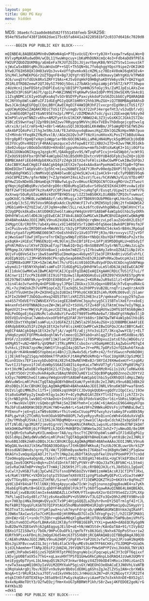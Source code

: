 ```yaml
---
layout: page
title: GNU PG Key
menu: hidden
---
```


MD5: ``30ae6cfc2aa0de86d582ff551458feeb``
SHA256: ``954ef65a9af438f1b662dae175c65fa8441a24228581bf2c0337d6416c7020d8``

    -----BEGIN PGP PUBLIC KEY BLOCK-----
    
    mQINBE4L8AQBEADMVn0vDWKmN4qG+P7EsvUcUZ/K++ty0JX+fxxqw7rw6puLWo+Q
    KVlvpMpKARudwdOH/wCDL11YwuWnpcuy+ibKaMhDUNXcmQc4o3+Fdb4aDd9fP8l6
    FW2UPZQbDZQUKM8g/aEmEeFa7KJUfZGIDiJUjavYbmyKB8/NYGZfStw11veusSkT
    sjWuCw5x8B0tqMnJ9iuWnUxOP++SQl+Th5QN+bL7fo6qhggYOpsY9ipeZrOKIUKO
    bYw8JT6IH58QXlOH83aVQs3vv4xUffqhvmkxN1cHZMLsz70Dz4V8oWJ6qbK5EvA+
    ShLM4lJePWEKPGGr2UZTQqnF8+Bg7JQYgYr85TQjw6le9Umavy1WhYgKU/kTPW60
    4C6/uxq5YoTdEUk8RxSZRFY19As+KJ5vbVqHkFQ9HBghaKDYVm6ys9k7rQH2YqpX
    ZR1RLOTRDBZeewF2QTJ0y5I799Oj5OoLiZ7bAKbjekpiaWpj4Y56TZ/kP7T30wpo
    z4UzHcn1jbeFDSbtyIhDPlEud/q/UDISPY7pHHNJ5foGyj9s/ZuMIJpEsLAXsZxe
    IOw9IV3Pc6GPlAG7t/qp1LP+NKZ3NNEYFqKHwPvSkmIdDPrMYE39e5EXM/5k4c81
    i1ZsgNDMCiC6IyeOSqRxoAqTvSOrBSDYPyPaxcykkdoP2oS6ZOibbECyPQARAQAB
    tCJNYXhpbWlsaWFuIFJ1dGEgPG1yQGRlbHRhY2hhb3MuZGU+iQJTBBMBAgA9AhsD
    BwsJCAcDAgEGFQgCCQoLBBYCAwECHgECF4AWIQR3hF2lvxcprdIgXNniCTUS1fZ7
    ugUCWyKQOwIZAQAKCRDiCTUS1fZ7usmgD/9iX722nPJ4ergefHt3/vS3uQbf/vOj
    uL3nWXEdQR7gdIY6aNt95EYe2pl/MPYL/zDZMDWuh7sdc/gvzi2QExeqW/b9zy9d
    WJmP9luVymTNNZcv6hu+AM2FyetXcGlKCKP/NNWU24L3Z3jvGsKKICJGkkIS7Z4c
    2SBCzE59wnYaq7JZpYB9ibHZzwv7RRypnp9MVVnj0GxTVEDv7hDdbqejcgdtwxlg
    vKrxi9/jelCrmFb+NJ+d8rl+WGAsuSQl303QoBSLKK4WBm/JF5aWgRDYSEfWSZHv
    uAk4bPIQ4oPol2lhgJe5NsJzA/fEJahUuyvdqBawvzKgZJDklQGZNzHpx9Nh7puo
    tZ+MVndcYFeq8kZfNzRvxlB//AGe2U2Qv3vP7tNzXinuHXoxXLPosIYCbB8uU4wa
    h9rg8pRTrXpmQ7xHgn1oWgptar08c6OC0N346LLaM4LHN4UMyck5gdMSUCbj0dDB
    GE3YUcyOhv48Q1VjF4RAAzqmzquceIvhfopwB1Y3IiXBUJv27D+02wv7NKJO1dkb
    j8e02v6qarzBOobOxV68U+HXn6blyppvHxoUnw+mmfbJnBtoXwKqK3+1Gji0GFto
    HZAG1OUWaONIXqyqJqzgkcMl/QA4kggEvv9S/WTyqFoPIcujn+G4SWpbt/xcWt91
    FZxOUS916hFbxrQhTWF4aW1pbGlhbiBSdXRhIDxtcnV0YUB4dGFpbi5uZXQ+iQJO
    BBMBCAA4FiEEd4Rdpb8XKa3SIFzZ4gk1EtX2e7oFAlsikBwCGwMFCwkIBwIGFQoJ
    CAsCBBYCAwECHgECF4AACgkQ4gk1EtX2e7po4xAAx8anPpoHoWI4n2fGpB+fQFmn
    BDmEDIbnTlA6pVu8tcIp5hC+m1xu26BNfE2dA7YJRnPv00edpZ0XPlfE3y9ByoX3
    HkRq60gFKWS1lcNmMVxQCq5N4DlwoBCq24e5LWJv4i2a4Ck9+roEcTyPDBBS95q6
    zkGC0PKZ1Mv/gfmrN8Wj7+ZJpYmGHYZ4sLkZssVjfLes/hCAVWNJyYLU/XTDz4M7
    BFHwZ1OxNDe8bJBHamEqk7FBBwfwLgvZvv0HuutNIRQGCNfCGkxgMOrUxZ3Twozt
    gYNqnj6gEWBqURv/o5eh8rpD0ccRD8uMsgIA5u6vrSd9a5E9IKd43XMtvvAw1zEU
    XBfF2wFt9IeUUP7kzXvAXPzC0PJkeaT1Mx2+cuHqfgF/Eusqt/Uipw2tx1tWfV7G
    XxXnwqrSOuRyU3aLW69zkOXPTBYHD5sq/iIZ23mBS0KXLOiANBb7ZM1OsfvwmuvC
    opOKXdC/bJMK0LzwUW0A8zf/xKc9RvgixJ4YTB069tOUbPM6brqKLhknSxJcNqqj
    Lok5dpl3c5I/RV5Vox9RG6qKxAdcCbyKhWcFI7vFx3MZH5Vp5jONj2tfnOAQWSk2
    iMGb1aH9+XZYUZJaC/2FJq9m+o8Wcl5LLreLkz6ftc6VwhhgOWbuLYQWlHVnCYlx
    ICUgQPQsk8kaDxcAtUO0K01heGltaWxpYW4gUnV0YSA8bWF4aW1pbGlhbi5ydXRh
    QHh0YWluLm5ldD6JAjgEEwECACIFAk4L8AQCGwMGCwkIBwMCBhUIAgkKCwQWAgMB
    Ah4BAheAAAoJEOIJNRLV9nu62kUQAJ42LmDbhQcrqNmczvLpdlauZoGn0X2LEb1f
    2kMgptC8/CROfPc7ab4Xy4Hxix9I1405EVSrTiQWX+DfqS6ee18wk8PCBFHsfmJF
    1xCPuibvv6cIM7D0teA+RWoNV31/tb2y1PTURXXSO2WM4bC54ckm5rB84sJRpGqd
    Oh6zytpa5fzpM5HNEO003KTrOoEshh8V2z1Xv03TFPFjR3o/0kroxvyviTZjvYDf
    ejWwsGaeFlUwFjHTpvreTnrEWZgzw9WpTz058e+YNbQcXbuYQkFYMRN6sPx2xt9x
    px8qKA+iH1EoCf9NGENzQj+RL9UlmjZhnIBf1FEz+LbFPj85M5DOgKLU+mDSdyIf
    gPnNlMdUvszlKYeFZEQkaEfzp7lNw61QrOq1rBnSUB8VMlSySrN6TLLHWuJzLqZn
    9PRgmpJX/UNY6fPQS6VeBae1jx4nbm7m8ZIry1IYbiwAHyJa9nxQZ6AZ1iNp1VCn
    QUjvFvQ8VeS43xrjbw93amPB5uCDmeKgws4k6ym5T15e3FIRYAnBtivUSdlvhfLC
    AUdIpN1QS/i23M+W599d6CPkrgDySeap60AZhnEh2R3iWPnRKwJbwUcpHJa1128I
    r2ZQM08xGUMF72K+SZmlWLRml7h/sFDi4iV016OIRu8VpdFDUvXC6DcngSkNFWqp
    wbymdiIrtB5NYXhpbWlsaWFuIFJ1dGEgPG1yQHh0YWluLm5ldD6JAjkEEwECACMF
    AlI1dokCGwMHCwkIBwMCAQYVCAIJCgsEFgIDAQIeAQIXgAAKCRDiCTUS1fZ7ui/f
    EACnwr1IIfzcPkIEd8RlEI9iG7tQzmw1l8pAOQGHsEuiyERZ09745UkRESTpgMrH
    OE297NdlhANFNk/g+9YQDtEX08OXvPjluHsmc2+KUR4wJuR9aS1lzl+EbPPsGWwr
    s3in4l4o3vYwnh9y4nDPSUBrpylJPQelZ8Gkxz3JXzQqxnUB95AjhTvEqnudN4cG
    /KL+7ujhW2okZh7vXPM1opCeZLTIazkQ5L5o2h9PPsVuB28LrnqTrizwqVrzAnU9
    ZlxGfYVuUHtDejR+ZH3hHIg2oIU8Im1fP9hz6CX0CBIhiHh/RXMcO69vdljSlamr
    mJFIe2b9HFTJbDGQuxHxq24D53T8tlzkRIZ5SJHE3nz1P/qmkeaPscxgy297qZuo
    xo4S57YDdVEftVZWNVEXYVSxiegEE28mRVmC3qayhcyg5C115BTolXeEfz+x8oEj
    W4nxnFn54YOTNNADkzveZW+2WiaFVZ+tSUVG/STZv4dFjGJTAtmCVew7eIyTNgLa
    BgeUV2t3+erMWjVLPjGLpezCDZ7ALqJ9tydMOW1345GqHUVwiDHTG1OTAS68gWe3
    HdLPeOOgoEj6qiUNsMcluOukBuYiFwvD2f989TbeMkAe6wT/3BoQFgthNqNx5ljD
    DO5VQIuVnQnaC7wWobvUxoOFb9fqQ2FAFJbYtk60srI8W7QwTWF4aW1pbGlhbiBS
    dXRhIDxtYXhpbWlsaWFuLnJ1dGFAZ3J1ZW5la29lbG4uZGU+iQJOBBMBCAA4FiEE
    d4Rdpb8XKa3SIFzZ4gk1EtX2e7oFAlsikHECGwMFCwkIBwIGFQoJCAsCBBYCAwEC
    HgECF4AACgkQ4gk1EtX2e7pfjA//ag6fE/aEjjhYo3sLE2T/3Kcq2wwYCQ/j+ELT
    yhHq6zymUCFQFPMs4e8oqhlWvfvlmeecQ1ZHYabO+ahlqgZ1PzIuA+M5XdBse/B5
    BYGF/z2zUORIzRwwujnNf11WJloe1P2ZQKevliT05P9Dpxuz2atsEfdujWDG0s/z
    eKMgR5T+uN2+NHFb/qVQMmFl3TRcpMPKlCsbo3xrsXOaHpHKCELkqZwbsnPO7qI4
    5vhkcLjI9VA7zpsMmjXWH1YlhsgGI4ajQGTw+JY+ePRL7pOPz52nfQZAuh6fXeub
    Ki6y8rrK4HkmmWDSYopbmiei4BnJjILHw4x5dLr5oM+z42/fntVGwucnPeHkD0Hj
    ij3Ejk07egZ1Sgq/mOd0mkTfPuK9cFJtAHqPW5UkMnQ/+fGoC1UgX8RJ3pSzMQCI
    KLunO1Uxs7EF1avxybDubQYAiXE2h4Z0wNEVHBxBJr5NYIdJ9XHwdxmUf+tzqbRz
    TwvtIJ1fqevo1fJ4ldsW0pSS6AIS48ISi4qnKaLxTWhVUT7gF/l1GCVPg80lMq73
    K+t3XcMKIwXxDB7x9q493X21/FZs9plZpj1oY78nf6oRMzR+Gi1s1VX/loRKwXX6
    xJyBtY5Odr2tXhu9vkR4pdkzSBAqtNhD9JyHEY1sC5QcB9PqApDDZnnoZs2OYtV2
    kXSyc760M01heGltaWxpYW4gUnV0YSA8bWF4aW1pbGlhbi5ydXRhQG5ldHpiZWdy
    dWVudW5nLmRlPokCTgQTAQgAOBYhBHeEXaW/Fymt0iBc2eIJNRLV9nu6BQJdBk2U
    AhsDBQsJCAcCBhUKCQgLAgQWAgMBAh4BAheAAAoJEOIJNRLV9nu6W38P+waf8nm5
    OUIVilgDiMM6Zhcl1f5+jjOO8kzqUVKQFCCJDvUgkQUDA+xgQdYzIOpCCei/193e
    5ta8uGoRWFpy2yImaDrKtqy1oJKrF+4Cy9qMoD1AtZEkYTln5IYoy1ljzk7Z3r2s
    GjhrNBIgh9LlwvB0I+UYAeDnU+Inh5VaYj8b1FUdvVaH2Dxrl6i+SbRsL5QKUqfG
    Vl+rNwskUxlQ9Y/cGQmbcgRfN4jSm2IN6Yhmh+CxjdAC+6jAmGniE96G4HqyH7qo
    MaJbFsEaA0QKWcDEDjMiHcYWO+wuN4rL+Sa4z9FnZ9NWkuHDVsFsjUTWNBaL0wC1
    PYEmnvF+jeX+gSixTW9s6U0KvrfhitvmGxCVuopPPOfwxyhzvtoAmy3Fva08k5Ny
    R4PLgwYsKjZTCmRU/knH3Oak9DPm88OPL7w5yeRyyvRsQixnCeWh4vG6duXxVqEk
    /Zm/YMVbqRJ5VAilC13XGJH7RDqMHQn+xcgrCmwe1ClApvQxCdchA23xbpSb8Tra
    UTfzNldE/qp3MiRf2jmv01grnVj7KsNpKNsCR4Rm2LiwpsXLutO4n0kd7NF1kQ4f
    kKkOHKOwFMXRj0iFfR0PEikJQXXrMdKBFDslNRWeSwJGC3xhZ+7juNmuOO/8e1RM
    tkfpQRrOzhaRwhyKVILmmQxer7A8/oy/bscTtCZNYXhpbWlsaWFuIFJ1dGEgPG1y
    QG5ldHpiZWdydWVudW5nLmRlPokCTgQTAQgAOBYhBHeEXaW/Fymt0iBc2eIJNRLV
    9nu6BQJdBk2mAhsDBQsJCAcCBhUKCQgLAgQWAgMBAh4BAheAAAoJEOIJNRLV9nu6
    WOgQALVwskUJlk5KwT8QAD38QdUpsfJtHkQB6FWKkuAjTozUbJ9C8LuwrUkrkSZP
    BtosdGNlDWnds/qrnyTE/4W/T2O0hm8yaxNe9sI76AbaT+o1KBgHx5WKCjP1qGow
    6KAGYxIvmQqoEpEAOlJt7inTtlMAp2aLd6DfTAShzpbfkelDVaYPUeHPPJY7cnOd
    f2eOHxqdgvw4aOgn8L/XAkSlvRYtLnP82/6JEEgH1746xEGL+UgC9lkEP3Do3lAV
    UpgLIeo9JQKPGinBqk+uIhld1Dntkf307yPtNYrdPr8QoJ3aTKiBFbNC+LL5tm4j
    ieSvRaCHATmBP+Vmg5xT7nWAjl265K9tJfli0LcRYB0QJHJLcYLJ8dSOiLIgQaVC
    5uCwlY2vHSBJTu8j3pCwhEZToTsnoDPWSbUZVvY8W01zmHWIAcsRJ1CfIPV7JRxL
    v4/RaKlY8P6C+VXD91otqtpI55UamfmX6V83IipVgPSabwMyQEPvCLvOiwJteWKF
    oQvTTGny80i+qmm31ZlHfNt/Sznef/nhNFif7J3EWM2QKZTHiD+6KXtkr8qFHuZT
    qVdCiD4Y84sAffXll6NXj99zg4pyycaQw7IcWrJsg5jnunozgDqg0auWE4+a7yKh
    J6abEgFEqMutB+GEX1LqbDYF4KqOD8lFUk3fTy36Of5qawRAuQINBE4L8AQBEADL
    M61katjxwEBzUGlmnIx4eAANDAZLLCHfKM/FTSxqmv6X2orEd3Y0SedZzJIPLXXp
    7kPLlwpI5vGyd8lz77djz6sKeaObUPV+U5SRKVvT3LGZFo3QxQ9h2zMEFX9BhviO
    pu+7H83piHNaJbHqWvQVya3CTx9Pj4HjpGQQZLaZOyhrOvnDY25QTrmlgf4IrCJL
    MofkBRIfOpqGFLKG6TO7QIPXtAGX5hoMBah86MO41R2qOrpKOMom1pQu2SHypVr1
    9G3TnaTJLnm46GczYtpKlpwX+o/uk7mynFdrqrab/gWWWGAGRW1BVnkmJqIRahFl
    EJ0W6oTAxCwvSz5o7CnM18on6DjHtRMHadD7GloIk7dYogFgv2jl/hZCCDP2MA91
    zH+EWz+SErl+snOcTtZQhr+q66wkMOqXlg0we9RjUTOUzNSBNn75WPBubmiVPhfS
    3LRSsYvmO3IvPGofLBHAvG8z2Kl8yfnYP0B16E8PLYYXi+gweAO+dAbEQCRyGg0N
    buB2DwYkZQEGeVhj62gAEqgugJEiSO+oE+hN/mW3Std+/KAnOaTAA+91/tIVy8d2
    EBXo1fIZ1SOwYz/7bOk/9HPvCOuOFk1/qmfkfYs863GdijNxhx67OpPoSYxxriw2
    KURfh9PixxkFDnL0i2mQgdJ6d54mj63TS5XbBtjRCQARAQABiQIfBBgBAgAJBQJO
    C/AEAhsMAAoJEOIJNRLV9nu62H0P/1PgFXh+YaP2UUJvfwfC2gn2JP/oaH1NqHOb
    BbsJgiXFBvcvwGIGL3ojrrb0i4laCkY0yuMEs9sAH7FF66CHXs/fGJDMQP+GUaOk
    kjdJLhAemhm+f7ARpJE6iF2jbNZ4LJ9tVQN7S3GrPHwSHPYPIVniJkk0ULTNYiN3
    ixmMjJhPa0eS46SjzeS7Q5RYRTptPRO3ngnyWo1xiFpqcwpLyAC3Y3cQFT6qixxf
    LN5vjpU0BfaUX5s7TkG+xqLaxuH9fTPSfQ1GHwGRkCpNnpLbdRAQ4JzUwHJUQMrV
    beiEygy0pTVynL1bLkmquQS1NJh2F3nkwr04qyzX4Z59bOD4lHRoix390izGanI5
    +zwTw3aaapWQ10H3yIaVUiM2EMYXakPSgisGY/WQEOhO3e8bACuE3JN0VhLVaNTB
    o3RqVakArgDj7bv/KIEFvn9u9yHrBb0sCdE0KLg6ShsZgJeZlZVSy2AN+cbrXWEk
    NnqA+tIr9RzRIAJsaJTOT/vd1kvVH9o1OiJrHHoUik2N7+dF/K2NGoytYJlR22T4
    etqkItKhfUOTEXEkg+J85a89nSlPwGyzkqGAvcyiAaePZe7o3xkhXnDE+BX52g1l
    9x4xNyANeTOtY3/O2fwEOzjfHm+XxUG7pRBRWtP1kh/S8rZwaj4KFEDOE2goN/rG
    K4YKbu3D
    =dkk1
    -----END PGP PUBLIC KEY BLOCK-----